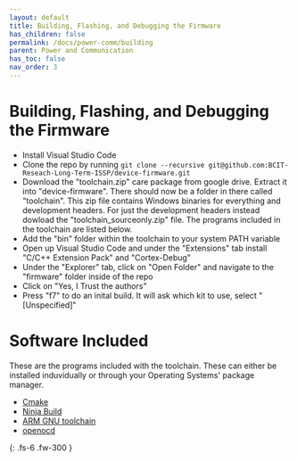 ```yaml
---
layout: default
title: Building, Flashing, and Debugging the Firmware
has_children: false
permalink: /docs/power-comm/building
parent: Power and Communication
has_toc: false
nav_order: 3
---
```


# Building, Flashing, and Debugging the Firmware

- Install Visual Studio Code
- Clone the repo by running `git clone --recursive git@github.com:BCIT-Reseach-Long-Term-ISSP/device-firmware.git`
- Download the "toolchain.zip" care package from google drive. Extract it into "device-firmware". There should now be a folder in there called "toolchain". This zip file contains Windows binaries for everything and development headers. For just the development headers instead dowload the "toolchain_sourceonly.zip" file. The programs included in the toolchain are listed below.
- Add the "bin" folder within the toolchain to your system PATH variable
- Open up Visual Studio Code and under the "Extensions" tab install "C/C++ Extension Pack" and "Cortex-Debug"
- Under the "Explorer" tab, click on "Open Folder" and navigate to the "firmware" folder inside of the repo
- Click on "Yes, I Trust the authors"
- Press "f7" to do an inital build. It will ask which kit to use, select "[Unspecified]"

# Software Included
These are the programs included with the toolchain. These can either be installed induvidually or through your Operating Systems' package manager.
- [Cmake](https://cmake.org/download/)
- [Ninja Build](https://ninja-build.org/)
- [ARM GNU toolchain](https://developer.arm.com/downloads/-/arm-gnu-toolchain-downloads)
- [openocd](https://openocd.org/pages/getting-openocd.html)

{: .fs-6 .fw-300 }
